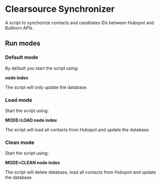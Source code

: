# Clearsource Synchronizer

A script to synchonize contacts and canditates IDs between Hubspot and Bullhorn APIs.

## Run modes

### Default mode

By default you start the script using:

 **node index**

The script will only update the database.

### Load mode

Start the script using:

 **MODE=LOAD node index**

The script will load all contacts from Hubspot and update the database.

### Clean mode

Start the script using:

 **MODE=CLEAN node index**

The script will delete database, load all contacts from Hubspot and update the database.
